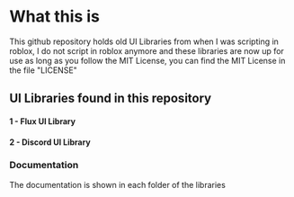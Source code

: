 # What this is
This github repository holds old UI Libraries from when I was scripting in roblox, I do not script in roblox anymore and these libraries are now up for use as long as you follow the MIT License, you can find the MIT License in the file "LICENSE"

## UI Libraries found in this repository
#### 1 - Flux UI Library <br />
#### 2 - Discord UI Library <br />

### Documentation
The documentation is shown in each folder of the libraries
